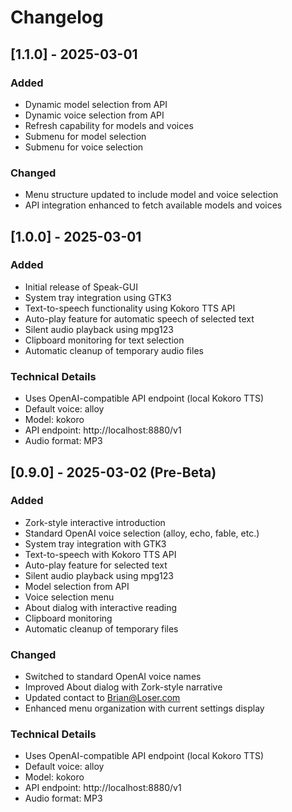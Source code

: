 # Changelog

## [1.1.0] - 2025-03-01

### Added
- Dynamic model selection from API
- Dynamic voice selection from API
- Refresh capability for models and voices
- Submenu for model selection
- Submenu for voice selection

### Changed
- Menu structure updated to include model and voice selection
- API integration enhanced to fetch available models and voices

## [1.0.0] - 2025-03-01

### Added
- Initial release of Speak-GUI
- System tray integration using GTK3
- Text-to-speech functionality using Kokoro TTS API
- Auto-play feature for automatic speech of selected text
- Silent audio playback using mpg123
- Clipboard monitoring for text selection
- Automatic cleanup of temporary audio files

### Technical Details
- Uses OpenAI-compatible API endpoint (local Kokoro TTS)
- Default voice: alloy
- Model: kokoro
- API endpoint: http://localhost:8880/v1
- Audio format: MP3

## [0.9.0] - 2025-03-02 (Pre-Beta)

### Added
- Zork-style interactive introduction
- Standard OpenAI voice selection (alloy, echo, fable, etc.)
- System tray integration with GTK3
- Text-to-speech with Kokoro TTS API
- Auto-play feature for selected text
- Silent audio playback using mpg123
- Model selection from API
- Voice selection menu
- About dialog with interactive reading
- Clipboard monitoring
- Automatic cleanup of temporary files

### Changed
- Switched to standard OpenAI voice names
- Improved About dialog with Zork-style narrative
- Updated contact to Brian@Loser.com
- Enhanced menu organization with current settings display

### Technical Details
- Uses OpenAI-compatible API endpoint (local Kokoro TTS)
- Default voice: alloy
- Model: kokoro
- API endpoint: http://localhost:8880/v1
- Audio format: MP3
